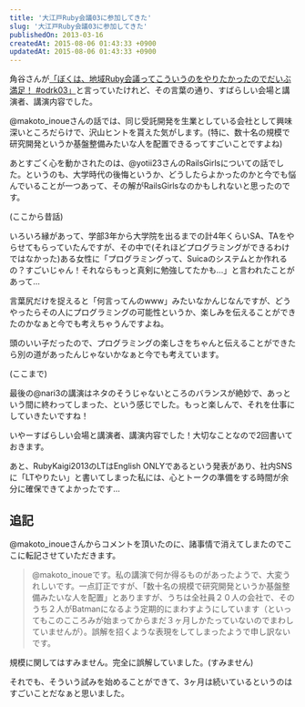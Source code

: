 ```yaml
---
title: '大江戸Ruby会議03に参加してきた'
slug: '大江戸Ruby会議03に参加してきた'
publishedOn: 2013-03-16
createdAt: 2015-08-06 01:43:33 +0900
updatedAt: 2015-08-06 01:43:33 +0900
---
```

角谷さんが[「ぼくは、地域Ruby会議ってこういうのをやりたかったのでだいぶ満足！ #odrk03」](https://twitter.com/kakutani/status/312857986567663616)と言っていたけれど、その言葉の通り、すばらしい会場と講演者、講演内容でした。

@makoto_inoueさんの話では、同じ受託開発を生業としている会社として興味深いところだらけで、沢山ヒントを貰えた気がします。(特に、数十名の規模で研究開発というか基盤整備みたいな人を配置できるってすごいことですよね)

あとすごく心を動かされたのは、@yotii23さんのRailsGirlsについての話でした。というのも、大学時代の後悔というか、どうしたらよかったのかと今でも悩んでいることが一つあって、その解がRailsGirlsなのかもしれないと思ったのです。

(ここから昔話)

いろいろ縁があって、学部3年から大学院を出るまでの計4年くらいSA、TAをやらせてもらっていたんですが、その中で(それほどプログラミングができるわけではなかった)ある女性に「プログラミングって、Suicaのシステムとか作れるの？すごいじゃん！それならもっと真剣に勉強してたかも…」と言われたことがあって…

言葉尻だけを捉えると「何言ってんのwww」みたいなかんじなんですが、どうやったらその人にプログラミングの可能性というか、楽しみを伝えることができたのかなぁと今でも考えちゃうんですよね。

頭のいい子だったので、プログラミングの楽しさをちゃんと伝えることができたら別の道があったんじゃないかなぁと今でも考えています。

(ここまで)

最後の@nari3の講演はネタのそうじゃないところのバランスが絶妙で、あっという間に終わってしまった、という感じでした。もっと楽しんで、それを仕事にしていきたいですね！

いやーすばらしい会場と講演者、講演内容でした！大切なことなので2回書いておきます。

あと、RubyKaigi2013のLTはEnglish ONLYであるという発表があり、社内SNSに「LTやりたい」と書いてしまった私には、心とトークの準備をする時間が余分に確保できてよかったです…

## 追記

@makoto_inoueさんからコメントを頂いたのに、諸事情で消えてしまたのでここに転記させていただきます。

> @makoto_inoueです。私の講演で何か得るものがあったようで、大変うれしいです。一点訂正ですが、「数十名の規模で研究開発というか基盤整備みたいな人を配置」とありますが、うちは全社員２０人の会社で、そのうち２人がBatmanになるよう定期的にまわすようにしています（といってもこのこころみが始まってからまだ３ヶ月しかたっていないのでまわしていませんが）。誤解を招くような表現をしてしまったようで申し訳ないです。

規模に関してはすみません。完全に誤解していました。(すみません)

それでも、そういう試みを始めることができて、3ヶ月は続いているというのはすごいことだなぁと思いました。
